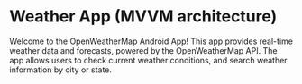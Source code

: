 # Weather App (MVVM architecture)
Welcome to the OpenWeatherMap Android App! This app provides real-time weather data and forecasts, powered by the OpenWeatherMap API. The app allows users to check current weather conditions, and search weather information by city or state.
